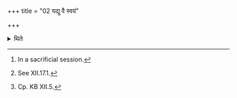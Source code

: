+++
title = "02 यद्यु वै स्वयं"

+++

<details><summary>थिते</summary>

2. “Even if the sacrificer himself is the Hotr̥[^1] he should nevertheless creep[^2]; for accompaniment in the singing belongs to him"-thus is (said in) the Brāhmaṇa of the R̥gveda.[^3]    

[^1]: In a sacrificial session.  

[^2]: See XII.17.1.  

[^3]: Cp. KB XII.5.  
</details>
